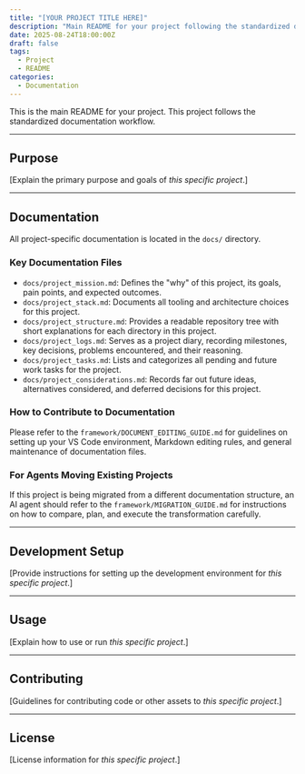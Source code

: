 ```yaml
---
title: "[YOUR PROJECT TITLE HERE]"
description: "Main README for your project following the standardized documentation workflow."
date: 2025-08-24T18:00:00Z
draft: false
tags:
  - Project
  - README
categories:
  - Documentation
---
```


This is the main README for your project. This project follows the standardized documentation workflow.

---

## Purpose

[Explain the primary purpose and goals of *this specific project*.]

---

## Documentation

All project-specific documentation is located in the `docs/` directory.

### Key Documentation Files

* `docs/project_mission.md`: Defines the "why" of this project, its goals, pain points, and expected outcomes.
* `docs/project_stack.md`: Documents all tooling and architecture choices for this project.
* `docs/project_structure.md`: Provides a readable repository tree with short explanations for each directory in this project.
* `docs/project_logs.md`: Serves as a project diary, recording milestones, key decisions, problems encountered, and their reasoning.
* `docs/project_tasks.md`: Lists and categorizes all pending and future work tasks for the project.
* `docs/project_considerations.md`: Records far out future ideas, alternatives considered, and deferred decisions for this project.

### How to Contribute to Documentation

Please refer to the `framework/DOCUMENT_EDITING_GUIDE.md` for guidelines on setting up your VS Code environment, Markdown editing rules, and general maintenance of documentation files.

### For Agents Moving Existing Projects

If this project is being migrated from a different documentation structure, an AI agent should refer to the `framework/MIGRATION_GUIDE.md` for instructions on how to compare, plan, and execute the transformation carefully.

---

## Development Setup

[Provide instructions for setting up the development environment for *this specific project*.]

---

## Usage

[Explain how to use or run *this specific project*.]

---

## Contributing

[Guidelines for contributing code or other assets to *this specific project*.]

---

## License

[License information for *this specific project*.]
